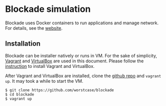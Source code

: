 #  Blockade simulation

Blockade uses Docker containers to run applications and manage network. For details, see the [website](http://blockade.readthedocs.io/).

## Installation
Blockade can be installer natively or runs in VM. For the sake of simplicity, [Vagrant](https://www.vagrantup.com/) and [VirtualBox](https://www.virtualbox.org/) are used in this document. Please follow the [instruction](https://www.vagrantup.com/docs/installation/) to install Vagrant and VirtualBox.

After Vagrant and VirtualBox are installed, clone the [github repo](https://github.com/worstcase/blockade) and `vagrant up`. It may took a while to start the VM.

    $ git clone https://github.com/worstcase/blockade
    $ cd blockade
    $ vagrant up